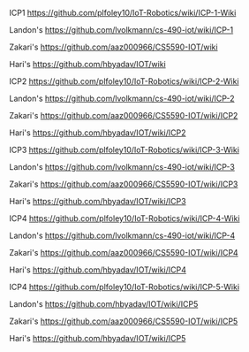 ICP1
https://github.com/plfoley10/IoT-Robotics/wiki/ICP-1-Wiki

Landon's https://github.com/lvolkmann/cs-490-iot/wiki/ICP-1

Zakari's https://github.com/aaz000966/CS5590-IOT/wiki

Hari's https://github.com/hbyadav/IOT/wiki


ICP2
https://github.com/plfoley10/IoT-Robotics/wiki/ICP-2-Wiki

Landon's https://github.com/lvolkmann/cs-490-iot/wiki/ICP-2

Zakari's https://github.com/aaz000966/CS5590-IOT/wiki/ICP2

Hari's https://github.com/hbyadav/IOT/wiki/ICP2


ICP3
https://github.com/plfoley10/IoT-Robotics/wiki/ICP-3-Wiki

Landon's https://github.com/lvolkmann/cs-490-iot/wiki/ICP-3

Zakari's https://github.com/aaz000966/CS5590-IOT/wiki/ICP3

Hari's https://github.com/hbyadav/IOT/wiki/ICP3


ICP4
https://github.com/plfoley10/IoT-Robotics/wiki/ICP-4-Wiki

Landon's https://github.com/lvolkmann/cs-490-iot/wiki/ICP-4

Zakari's https://github.com/aaz000966/CS5590-IOT/wiki/ICP4

Hari's https://github.com/hbyadav/IOT/wiki/ICP4

ICP4
https://github.com/plfoley10/IoT-Robotics/wiki/ICP-5-Wiki

Landon's https://github.com/hbyadav/IOT/wiki/ICP5

Zakari's https://github.com/aaz000966/CS5590-IOT/wiki/ICP5

Hari's https://github.com/hbyadav/IOT/wiki/ICP5
